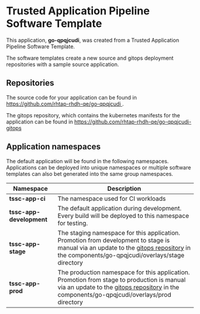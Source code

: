 # Trusted Application Pipeline Software Template

This application, **go-qpqjcudi**, was created from a Trusted Application Pipeline Software Template.

The software templates create a new source and gitops deployment repositories with a sample source application. 

## Repositories

The source code for your application can be found in [https://github.com/rhtap-rhdh-qe/go-qpqjcudi ](https://github.com/rhtap-rhdh-qe/go-qpqjcudi ).
 
The gitops repository, which contains the kubernetes manifests for the application can be found in 
[https://github.com/rhtap-rhdh-qe/go-qpqjcudi-gitops ](https://github.com/rhtap-rhdh-qe/go-qpqjcudi-gitops ) 

## Application namespaces 

The default application will be found in the following namespaces. Applications can be deployed into unique namespaces or multiple software templates can also bet generated into the same group namespaces.  

|  Namespace   |  Description   |  
| -------- | -------- |
| **tssc-app-ci** | The namespace used for CI workloads |
| **tssc-app-development** | The default application during development. Every build will be deployed to this namespace for testing. |
| **tssc-app-stage** | The staging namespace for this application. Promotion from development to stage is manual via an update to the [gitops repository](https://github.com/rhtap-rhdh-qe/go-qpqjcudi-gitops ) in the components/go-qpqjcudi/overlays/stage directory |
| **tssc-app-prod** | The production namespace for this application. Promotion from stage to production is manual via an update to the [gitops repository](https://github.com/rhtap-rhdh-qe/go-qpqjcudi-gitops ) in the components/go-qpqjcudi/overlays/prod directory |